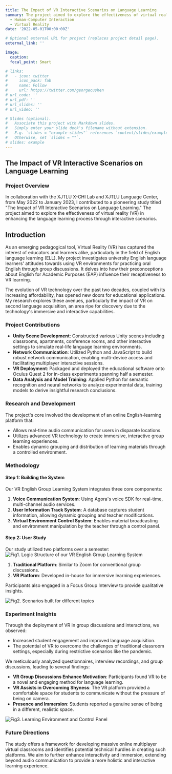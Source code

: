 ```yaml
---
title: The Impact of VR Interactive Scenarios on Language Learning
summary: The project aimed to explore the effectiveness of virtual reality (VR) in enhancing the language learning process through interactive scenarios.
  - Human-Computer Interaction
  - Virtual Reality
date: '2022-05-01T00:00:00Z'

# Optional external URL for project (replaces project detail page).
external_link: ''

image:
  caption: 
  focal_point: Smart

# links:
#   - icon: twitter
#     icon_pack: fab
#     name: Follow
#     url: https://twitter.com/georgecushen
# url_code: ''
# url_pdf: ''
# url_slides: ''
# url_video: ''

# Slides (optional).
#   Associate this project with Markdown slides.
#   Simply enter your slide deck's filename without extension.
#   E.g. `slides = "example-slides"` references `content/slides/example-slides.md`.
#   Otherwise, set `slides = ""`.
# slides: example
---
```


## The Impact of VR Interactive Scenarios on Language Learning

### Project Overview

In collaboration with the XJTLU X-CHI Lab and XJTLU Language Center, from May 2022 to January 2023, I contributed to a pioneering study titled "The Impact of VR Interactive Scenarios on Language Learning." The project aimed to explore the effectiveness of virtual reality (VR) in enhancing the language learning process through interactive scenarios.

## Introduction

As an emerging pedagogical tool, Virtual Reality (VR) has captured the interest of educators and learners alike, particularly in the field of English language learning (ELL). My project investigates university English language learners' attitudes towards using VR environments for practicing oral English through group discussions. It delves into how their preconceptions about English for Academic Purposes (EAP) influence their receptiveness to VR learning.

The evolution of VR technology over the past two decades, coupled with its increasing affordability, has opened new doors for educational applications. My research explores these avenues, particularly the impact of VR on second language acquisition, an area ripe for discovery due to the technology's immersive and interactive capabilities.

### Project Contributions

- **Unity Scene Development**: Constructed various Unity scenes including classrooms, apartments, conference rooms, and other interactive settings to simulate real-life language learning environments.
- **Network Communication**: Utilized Python and JavaScript to build robust network communication, enabling multi-device access and facilitating multiplayer interactive sessions.
- **VR Deployment**: Packaged and deployed the educational software onto Oculus Quest 2 for in-class experiments spanning half a semester.
- **Data Analysis and Model Training**: Applied Python for semantic recognition and neural networks to analyze experimental data, training models to derive insightful research conclusions.

### Research and Development

The project's core involved the development of an online English-learning platform that:
- Allows real-time audio communication for users in disparate locations.
- Utilizes advanced VR technology to create immersive, interactive group learning experiences.
- Enables dynamic grouping and distribution of learning materials through a controlled environment.

### Methodology

#### Step 1: Building the System

Our VR English Group Learning System integrates three core components:

1. **Voice Communication System**: Using Agora's voice SDK for real-time, multi-channel audio services.
2. **User Information Track System**: A database captures student information, allowing dynamic grouping and teacher modifications.
3. **Virtual Environment Control System**: Enables material broadcasting and environment manipulation by the teacher through a control panel.

#### Step 2: User Study

Our study utilized two platforms over a semester:
![Fig1. Logic Structure of our VR English Group Learning System](Logic_Structure.png "Fig1. Logic Structure of our VR English Group Learning System")

1. **Traditional Platform**: Similar to Zoom for conventional group discussions.
2. **VR Platform**: Developed in-house for immersive learning experiences.

Participants also engaged in a Focus Group Interview to provide qualitative insights.

![Fig2. Scenarios built for different topics](sense.png "Fig2. Scenarios built for different topics")

### Experiment Insights

Through the deployment of VR in group discussions and interactions, we observed:
- Increased student engagement and improved language acquisition.
- The potential of VR to overcome the challenges of traditional classroom settings, especially during restrictive scenarios like the pandemic.

We meticulously analyzed questionnaires, interview recordings, and group discussions, leading to several findings:

- **VR Group Discussions Enhance Motivation**: Participants found VR to be a novel and engaging method for language learning.
- **VR Assists in Overcoming Shyness**: The VR platform provided a comfortable space for students to communicate without the pressure of being on camera.
- **Presence and Immersion**: Students reported a genuine sense of being in a different, realistic space.

![Fig3. Learning Environment and Control Panel](interaction.png "Fig3. Learning Environment and Control Panel")

### Future Directions

The study offers a framework for developing massive online multiplayer virtual classrooms and identifies potential technical hurdles in creating such platforms. We aim to further enhance interactivity and immersion, extending beyond audio communication to provide a more holistic and interactive learning experience.
